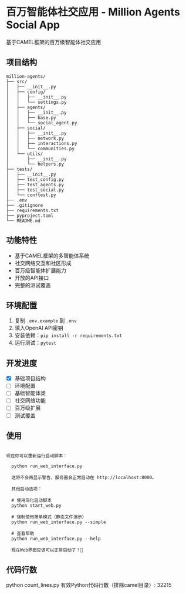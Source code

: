 # 百万智能体社交应用 - Million Agents Social App

基于CAMEL框架的百万级智能体社交应用

## 项目结构

```
million-agents/
├── src/
│   ├── __init__.py
│   ├── config/
│   │   ├── __init__.py
│   │   └── settings.py
│   ├── agents/
│   │   ├── __init__.py
│   │   ├── base.py
│   │   └── social_agent.py
│   ├── social/
│   │   ├── __init__.py
│   │   ├── network.py
│   │   ├── interactions.py
│   │   └── communities.py
│   └── utils/
│       ├── __init__.py
│       └── helpers.py
├── tests/
│   ├── __init__.py
│   ├── test_config.py
│   ├── test_agents.py
│   ├── test_social.py
│   └── conftest.py
├── .env
├── .gitignore
├── requirements.txt
├── pyproject.toml
└── README.md
```

## 功能特性

- 基于CAMEL框架的多智能体系统
- 社交网络交互和社区形成
- 百万级智能体扩展能力
- 开放的API接口
- 完整的测试覆盖

## 环境配置

1. 复制 `.env.example` 到 `.env`
2. 填入OpenAI API密钥
3. 安装依赖：`pip install -r requirements.txt`
4. 运行测试：`pytest`

## 开发进度

- [x] 基础项目结构
- [ ] 环境配置
- [ ] 基础智能体类
- [ ] 社交网络功能
- [ ] 百万级扩展
- [ ] 测试覆盖

## 使用

```

现在你可以重新运行启动脚本：

  python run_web_interface.py

  这将不会再显示警告，服务器会正常启动在 http://localhost:8000。

  其他启动选项：

  # 使用简化启动脚本
  python start_web.py

  # 强制使用简单模式（静态文件演示）
  python run_web_interface.py --simple

  # 查看帮助
  python run_web_interface.py --help

  现在Web界面应该可以正常启动了！🚀

```

## 代码行数
python count_lines.py
有效Python代码行数（排除camel目录）: 32215